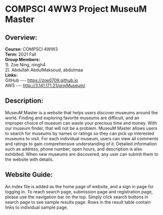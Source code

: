 # COMPSCI 4WW3 Project MuseuM Master

 
## Overview:
**Course:** COMPSCI 4WW3\
**Term:** 2021 Fall\
**Group Members:**\
1). Zoe Ning, ningh4\
2). Abdullah AbdulMaksoud, abdulmaa\
**Links:**\
GitHub --- https://zoe0709.github.io \
AWS --- http://3.141.171.21/projMuseum/


## Description: 
MuseuM Master is a website that helps users discover museums around the world. Finding and exploring favorite museums are difficult, and an improper choice of museum can waste your precious time and money. With our museum finder, that will not be a problem. MuseuM Master allows users to search for museums by names or ratings so they can pick up interested museums to visit. For each individual museum, users can view all comments and ratings to gain comprehensive understanding of it. Detailed information such as address, phone number, open hours, and description is also exhibited. When new museums are discovered, any user can submit them to the website with details.


## Website Guide:

An index file is added as the home page of website, and a sign in page for logging in. 
To reach search page, submission page and registration page, please use the navigation bar on the top. 
Simply click search buttons in search page to see sample results page. 
Rows in the result table contain links to individual sample page.